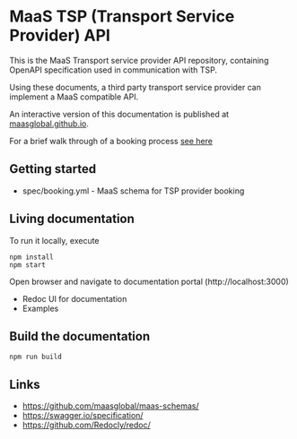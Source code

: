 # MaaS TSP (Transport Service Provider) API

This is the MaaS Transport service provider API repository, 
containing OpenAPI specification used in communication with TSP. 

Using these documents, a third party transport service provider can implement a MaaS compatible API.

An interactive version of this documentation is published at [maasglobal.github.io](https://maasglobal.github.io/maas-tsp-api).

For a brief walk through of a booking process [see here](specs/Booking.md)

## Getting started

  * spec/booking.yml - MaaS schema for TSP provider booking

## Living documentation 

To run it locally, execute

```
npm install
npm start
```

Open browser and navigate to documentation portal (http://localhost:3000)

  * Redoc UI for documentation
  * Examples

## Build the documentation

```
npm run build
```

## Links

  * https://github.com/maasglobal/maas-schemas/
  * https://swagger.io/specification/
  * https://github.com/Redocly/redoc/